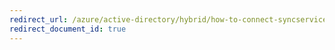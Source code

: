 ```yaml
---
redirect_url: /azure/active-directory/hybrid/how-to-connect-syncservice-shadow-attributes
redirect_document_id: true
---
```

